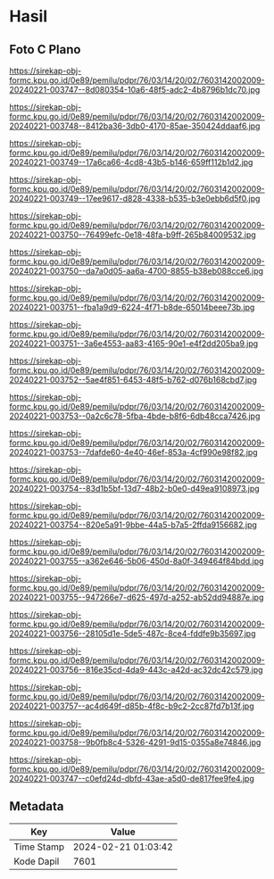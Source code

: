 # Hasil

## Foto C Plano

https://sirekap-obj-formc.kpu.go.id/0e89/pemilu/pdpr/76/03/14/20/02/7603142002009-20240221-003747--8d080354-10a6-48f5-adc2-4b8796b1dc70.jpg

https://sirekap-obj-formc.kpu.go.id/0e89/pemilu/pdpr/76/03/14/20/02/7603142002009-20240221-003748--8412ba36-3db0-4170-85ae-350424ddaaf6.jpg

https://sirekap-obj-formc.kpu.go.id/0e89/pemilu/pdpr/76/03/14/20/02/7603142002009-20240221-003749--17a6ca66-4cd8-43b5-b146-659ff112b1d2.jpg

https://sirekap-obj-formc.kpu.go.id/0e89/pemilu/pdpr/76/03/14/20/02/7603142002009-20240221-003749--17ee9617-d828-4338-b535-b3e0ebb6d5f0.jpg

https://sirekap-obj-formc.kpu.go.id/0e89/pemilu/pdpr/76/03/14/20/02/7603142002009-20240221-003750--76499efc-0e18-48fa-b9ff-265b84009532.jpg

https://sirekap-obj-formc.kpu.go.id/0e89/pemilu/pdpr/76/03/14/20/02/7603142002009-20240221-003750--da7a0d05-aa6a-4700-8855-b38eb088cce6.jpg

https://sirekap-obj-formc.kpu.go.id/0e89/pemilu/pdpr/76/03/14/20/02/7603142002009-20240221-003751--fba1a9d9-6224-4f71-b8de-65014beee73b.jpg

https://sirekap-obj-formc.kpu.go.id/0e89/pemilu/pdpr/76/03/14/20/02/7603142002009-20240221-003751--3a6e4553-aa83-4165-90e1-e4f2dd205ba9.jpg

https://sirekap-obj-formc.kpu.go.id/0e89/pemilu/pdpr/76/03/14/20/02/7603142002009-20240221-003752--5ae4f851-6453-48f5-b762-d076b168cbd7.jpg

https://sirekap-obj-formc.kpu.go.id/0e89/pemilu/pdpr/76/03/14/20/02/7603142002009-20240221-003753--0a2c6c78-5fba-4bde-b8f6-6db48cca7426.jpg

https://sirekap-obj-formc.kpu.go.id/0e89/pemilu/pdpr/76/03/14/20/02/7603142002009-20240221-003753--7dafde60-4e40-46ef-853a-4cf990e98f82.jpg

https://sirekap-obj-formc.kpu.go.id/0e89/pemilu/pdpr/76/03/14/20/02/7603142002009-20240221-003754--83d1b5bf-13d7-48b2-b0e0-d49ea9108973.jpg

https://sirekap-obj-formc.kpu.go.id/0e89/pemilu/pdpr/76/03/14/20/02/7603142002009-20240221-003754--820e5a91-9bbe-44a5-b7a5-2ffda9156682.jpg

https://sirekap-obj-formc.kpu.go.id/0e89/pemilu/pdpr/76/03/14/20/02/7603142002009-20240221-003755--a362e646-5b06-450d-8a0f-349464f84bdd.jpg

https://sirekap-obj-formc.kpu.go.id/0e89/pemilu/pdpr/76/03/14/20/02/7603142002009-20240221-003755--947266e7-d625-497d-a252-ab52dd94887e.jpg

https://sirekap-obj-formc.kpu.go.id/0e89/pemilu/pdpr/76/03/14/20/02/7603142002009-20240221-003756--28105d1e-5de5-487c-8ce4-fddfe9b35697.jpg

https://sirekap-obj-formc.kpu.go.id/0e89/pemilu/pdpr/76/03/14/20/02/7603142002009-20240221-003756--816e35cd-4da9-443c-a42d-ac32dc42c579.jpg

https://sirekap-obj-formc.kpu.go.id/0e89/pemilu/pdpr/76/03/14/20/02/7603142002009-20240221-003757--ac4d649f-d85b-4f8c-b9c2-2cc87fd7b13f.jpg

https://sirekap-obj-formc.kpu.go.id/0e89/pemilu/pdpr/76/03/14/20/02/7603142002009-20240221-003758--9b0fb8c4-5326-4291-9d15-0355a8e74846.jpg

https://sirekap-obj-formc.kpu.go.id/0e89/pemilu/pdpr/76/03/14/20/02/7603142002009-20240221-003747--c0efd24d-dbfd-43ae-a5d0-de817fee9fe4.jpg


## Metadata

| Key        | Value               |
| ---------- | ------------------- |
| Time Stamp | 2024-02-21 01:03:42 |
| Kode Dapil | 7601                |



